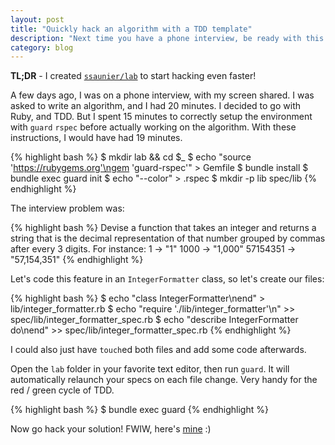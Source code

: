 ```yaml
---
layout: post
title: "Quickly hack an algorithm with a TDD template"
description: "Next time you have a phone interview, be ready with this template of mine"
category: blog
---
```


**TL;DR** - I created [`ssaunier/lab`](https://github.com/ssaunier/lab#lock-and-load) to start hacking even faster!

A few days ago, I was on a phone interview, with my screen shared. I was asked
to write an algorithm, and I had 20 minutes. I decided to go with Ruby, and TDD.
But I spent 15 minutes to correctly setup the environment with `guard` `rspec` before actually
working on the algorithm. With these instructions, I would have had 19 minutes.

{% highlight bash %}
$ mkdir lab && cd $_
$ echo "source 'https://rubygems.org'\ngem 'guard-rspec'" > Gemfile
$ bundle install
$ bundle exec guard init
$ echo "--color" > .rspec
$ mkdir -p lib spec/lib
{% endhighlight %}

The interview problem was:

{% highlight bash %}
Devise a function that takes an integer and returns a string that
is the decimal representation of that number grouped by commas
after every 3 digits. For instance:
1 -> "1"
1000 -> "1,000"
57154351 -> "57,154,351"
{% endhighlight %}

Let's code this feature in an `IntegerFormatter` class, so let's create our files:

{% highlight bash %}
$ echo "class IntegerFormatter\nend" > lib/integer_formatter.rb
$ echo "require './lib/integer_formatter'\n" >> spec/lib/integer_formatter_spec.rb
$ echo "describe IntegerFormatter do\nend" >> spec/lib/integer_formatter_spec.rb
{% endhighlight %}

I could also just have `touch`ed both files and add some code afterwards.

Open the `lab` folder in your favorite text editor, then run `guard`.
It will automatically relaunch your specs on each
file change. Very handy for the red / green cycle of TDD.

{% highlight bash %}
$ bundle exec guard
{% endhighlight %}

Now go hack your solution! FWIW, here's [mine](https://gist.github.com/ssaunier/8336988) :)
